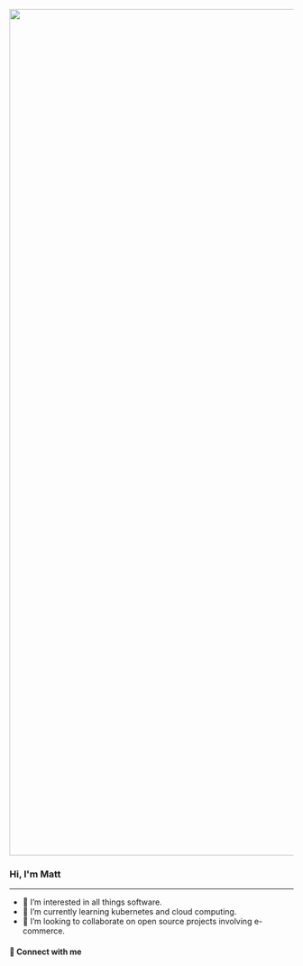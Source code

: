 <p align="center">

<img width="1500" src="https://user-images.githubusercontent.com/29663600/169871075-ef1b2182-beb0-4529-acc7-fdbbe7a14d18.jpg" alt="my banner"/>

</p>


<h3>Hi, I'm Matt</h3>
<hr/>

- 👀  I’m interested in all things software.
- 🌱  I’m currently learning kubernetes and cloud computing.
- 💞️  I’m looking to collaborate on open source projects involving e-commerce.

<h4>🔗 Connect with me</h4>

